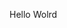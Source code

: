 Hello Wolrd

































































































































































































































































































































































































































































































































































































































































































































































































































































































































































































































































































































































































































































































































































































































































































































































































































































































































































































































































































































































































































































































































































































































































































































































































































































































































































































































































































































































































































































































































































































































































































































































































































































































































































































































































































































































































































































































































































































































































































































































































































































































































































































































































































































































































































































































































































































































































































































































































































